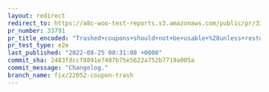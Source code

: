 ```yaml
---
layout: redirect
redirect_to: https://a8c-woo-test-reports.s3.amazonaws.com/public/pr/33791/e2e/index.html
pr_number: 33791
pr_title_encoded: "Trashed+coupons+should+not+be+usable+%28unless+restored%29."
pr_test_type: e2e
last_published: "2022-08-25 00:31:08 +0000"
commit_sha: 2483fdccf8891e7407b75e5622a752b7719a005a
commit_message: "Changelog."
branch_name: fix/22052-coupon-trash
---
```


